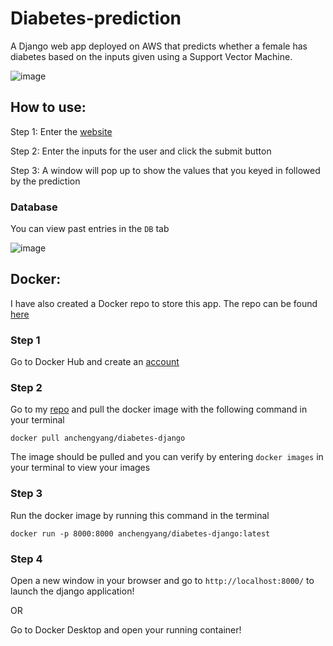 # Diabetes-prediction
A Django web app deployed on AWS that predicts whether a female has diabetes based on the inputs given using a Support Vector Machine.

![image](https://user-images.githubusercontent.com/65301406/229080630-a382f5d7-8062-4453-bd18-a18522e04dab.png)

## How to use:
Step 1: Enter the [website](http://3.104.223.120:8000/)

Step 2: Enter the inputs for the user and click the submit button

Step 3: A window will pop up to show the values that you keyed in followed by the prediction

### Database

You can view past entries in the `DB` tab

![image](https://user-images.githubusercontent.com/65301406/229080559-d98cad9d-facd-4069-86e0-3b072d0d274a.png)

## Docker:

I have also created a Docker repo to store this app. The repo can be found [here](https://hub.docker.com/r/anchengyang/diabetes-django)

### Step 1

Go to Docker Hub and create an [account](https://hub.docker.com/)

### Step 2

Go to my [repo](https://hub.docker.com/repository/docker/anchengyang/diabetes-django/general) and pull the docker image with the following command in your terminal

`docker pull anchengyang/diabetes-django`

The image should be pulled and you can verify by entering `docker images` in your terminal to view your images

### Step 3

Run the docker image by running this command in the terminal

`docker run -p 8000:8000 anchengyang/diabetes-django:latest`

### Step 4

Open a new window in your browser and go to `http://localhost:8000/` to launch the django application!

OR

Go to Docker Desktop and open your running container!
